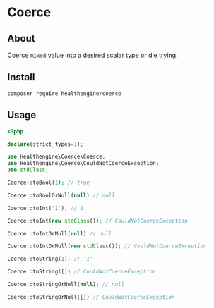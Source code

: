 # Coerce

## About

Coerce `mixed` value into a desired scalar type or die trying.

## Install

```shell
composer require healthengine/coerce
```

## Usage

```php
<?php

declare(strict_types=1);

use Healthengine\Coerce\Coerce;
use Healthengine\Coerce\CouldNotCoerceException;
use stdClass;

Coerce::toBool(1); // true

Coerce::toBoolOrNull(null) // null

Coerce::toInt('1'); // 1

Coerce::toInt(new stdClass()); // CouldNotCoerceException

Coerce::toIntOrNull(null) // null

Coerce::toIntOrNull(new stdClass()); // CouldNotCoerceException

Coerce::toString(1); // '1'

Coerce::toString([]) // CouldNotCoerceException

Coerce::toStringOrNull(null); // null

Coerce::toStringOrNull([]) // CouldNotCoerceException
```
